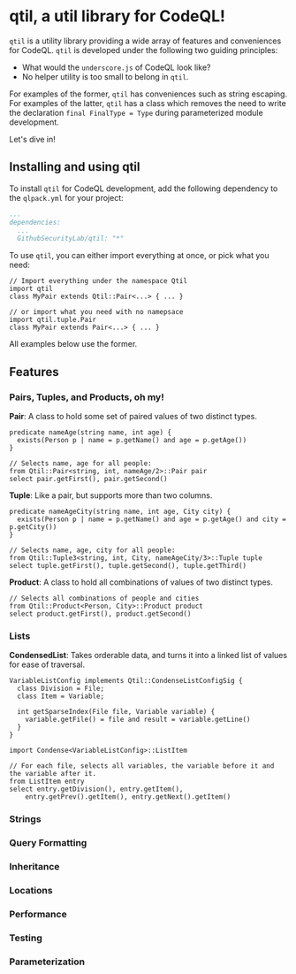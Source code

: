 # qtil, a util library for CodeQL!

`qtil` is a utility library providing a wide array of features and conveniences for CodeQL. `qtil` is developed under the following two guiding principles:

- What would the `underscore.js` of CodeQL look like?
- No helper utility is too small to belong in `qtil`.

For examples of the former, `qtil` has conveniences such as string escaping. For examples of the latter, `qtil` has a class which removes the need to write the declaration `final FinalType = Type` during parameterized module development.

Let's dive in!

## Installing and using qtil

To install `qtil` for CodeQL development, add the following dependency to the `qlpack.yml` for your project:

```yaml
...
dependencies:
  ...
  GithubSecurityLab/qtil: "*"
```

To use `qtil`, you can either import everything at once, or pick what you need:

```ql
// Import everything under the namespace Qtil
import qtil
class MyPair extends Qtil::Pair<...> { ... }

// or import what you need with no namepsace
import qtil.tuple.Pair
class MyPair extends Pair<...> { ... }
```

All examples below use the former.

## Features

### Pairs, Tuples, and Products, oh my!

**Pair**: A class to hold some set of paired values of two distinct types.

```ql
predicate nameAge(string name, int age) {
  exists(Person p | name = p.getName() and age = p.getAge())
}

// Selects name, age for all people:
from Qtil::Pair<string, int, nameAge/2>::Pair pair
select pair.getFirst(), pair.getSecond()
```

**Tuple**: Like a pair, but supports more than two columns.

```ql
predicate nameAgeCity(string name, int age, City city) {
  exists(Person p | name = p.getName() and age = p.getAge() and city = p.getCity())
}

// Selects name, age, city for all people:
from Qtil::Tuple3<string, int, City, nameAgeCity/3>::Tuple tuple
select tuple.getFirst(), tuple.getSecond(), tuple.getThird()
```

**Product**: A class to hold all combinations of values of two distinct types.

```ql
// Selects all combinations of people and cities
from Qtil::Product<Person, City>::Product product
select product.getFirst(), product.getSecond()
```

### Lists

**CondensedList**: Takes orderable data, and turns it into a linked list of values for ease of traversal.

```ql
VariableListConfig implements Qtil::CondenseListConfigSig {
  class Division = File;
  class Item = Variable;

  int getSparseIndex(File file, Variable variable) {
    variable.getFile() = file and result = variable.getLine()
  }
}

import Condense<VariableListConfig>::ListItem

// For each file, selects all variables, the variable before it and the variable after it.
from ListItem entry
select entry.getDivision(), entry.getItem(),
    entry.getPrev().getItem(), entry.getNext().getItem()
```

### Strings

### Query Formatting

### Inheritance

### Locations

### Performance

### Testing

### Parameterization